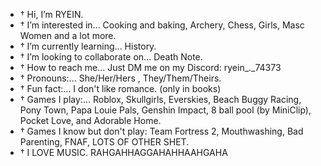- † Hi, I’m RYEIN.
- † I’m interested in... Cooking and baking, Archery, Chess, Girls, Masc Women and a lot more.
- † I’m currently learning... History.
- † I’m looking to collaborate on... Death Note.
- † How to reach me... Just DM me on my Discord: ryein_._74373
- † Pronouns:... She/Her/Hers , They/Them/Theirs.
- † Fun fact:... I don't like romance. (only in books)
- † Games I play:... Roblox, Skullgirls, Everskies, Beach Buggy Racing, Pony Town, Papa Louie Pals, Genshin Impact, 8 ball pool (by MiniClip), Pocket Love, and Adorable Home.
- † Games I know but don't play: Team Fortress 2, Mouthwashing, Bad Parenting, FNAF, LOTS OF OTHER SHET.
- † I LOVE MUSIC. RAHGAHHAGGAHAHHAAHGAHA
